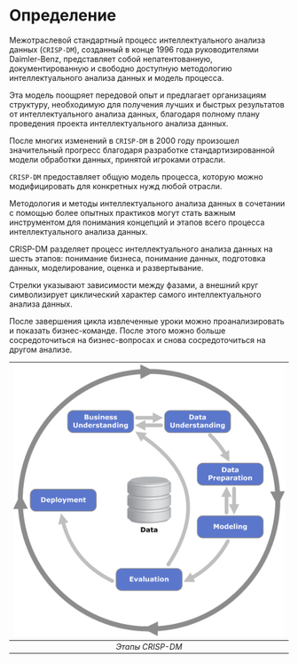 Определение
====================================

Межотраслевой стандартный процесс интеллектуального анализа данных (`CRISP-DM`), созданный в конце 1996 года руководителями Daimler-Benz, представляет собой непатентованную, документированную и свободно доступную методологию интеллектуального анализа данных и модель процесса.

Эта модель поощряет передовой опыт и предлагает организациям структуру, необходимую для получения лучших и быстрых результатов от интеллектуального анализа данных, благодаря полному плану проведения проекта интеллектуального анализа данных.

После многих изменений в `CRISP-DM` в 2000 году произошел значительный прогресс благодаря разработке стандартизированной модели обработки данных, принятой игроками отрасли.

`CRISP-DM` предоставляет общую модель процесса, которую можно модифицировать для конкретных нужд любой отрасли.

Методология и методы интеллектуального анализа данных в сочетании с помощью более опытных практиков могут стать важным инструментом для понимания концепций и этапов всего процесса интеллектуального анализа данных.

CRISP-DM разделяет процесс интеллектуального анализа данных на шесть этапов: понимание бизнеса, понимание данных, подготовка данных, моделирование, оценка и развертывание.

Стрелки указывают зависимости между фазами, а внешний круг символизирует циклический характер самого интеллектуального анализа данных.

После завершения цикла извлеченные уроки можно проанализировать и показать бизнес-команде. После этого можно больше сосредоточиться на бизнес-вопросах и снова сосредоточиться на другом анализе.

| ![Crispdm.png](/images/Crispdm.png) | 
|:--:| 
| *Этапы CRISP-DM* |
